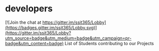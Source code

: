 # developers

[![Join the chat at https://gitter.im/ssit365/Lobby](https://badges.gitter.im/ssit365/Lobby.svg)](https://gitter.im/ssit365/Lobby?utm_source=badge&utm_medium=badge&utm_campaign=pr-badge&utm_content=badge)
List of Students contributing to our Projects
